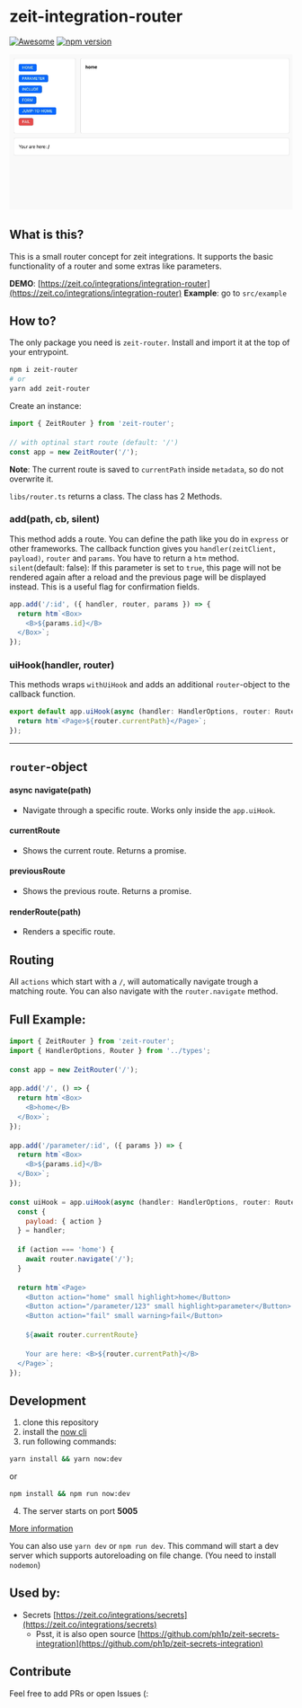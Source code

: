 # zeit-integration-router

[![Awesome](https://cdn.rawgit.com/sindresorhus/awesome/d7305f38d29fed78fa85652e3a63e154dd8e8829/media/badge.svg)](https://github.com/zeit/awesome-zeit-integrations) [![npm version](https://badge.fury.io/js/zeit-router.svg)](https://badge.fury.io/js/zeit-router)

<p align="center">
  <img src="./assets/kapture.gif">
</p>

## What is this?

This is a small router concept for zeit integrations. It supports the basic functionality of a router and some extras like parameters.

**DEMO**: [https://zeit.co/integrations/integration-router](https://zeit.co/integrations/integration-router)
**Example**: go to `src/example`

## How to?

The only package you need is `zeit-router`. Install and import it at the top of your entrypoint.

```bash
npm i zeit-router
# or
yarn add zeit-router
```

Create an instance:

```javascript
import { ZeitRouter } from 'zeit-router';

// with optinal start route (default: '/')
const app = new ZeitRouter('/');
```

**Note**: The current route is saved to `currentPath` inside `metadata`, so do not overwrite it.

`libs/router.ts` returns a class. The class has 2 Methods.

### add(path, cb, silent)

This method adds a route. You can define the path like you do in `express` or other frameworks.
The callback function gives you `handler(zeitClient, payload)`, `router` and `params`. You have to return a `htm` method.
`silent`(default: false): If this parameter is set to `true`, this page will not be rendered again after a reload and the previous page will be displayed instead.
This is a useful flag for confirmation fields.

```javascript
app.add('/:id', ({ handler, router, params }) => {
  return htm`<Box>
    <B>${params.id}</B>
  </Box>`;
});
```

### uiHook(handler, router)

This methods wraps `withUiHook` and adds an additional `router`-object to the callback function.

```javascript
export default app.uiHook(async (handler: HandlerOptions, router: Router) => {
  return htm`<Page>${router.currentPath}</Page>`;
});
```

---

## `router`-object

#### async navigate(path)

- Navigate through a specific route. Works only inside the `app.uiHook`.

#### currentRoute

- Shows the current route. Returns a promise.

#### previousRoute

- Shows the previous route. Returns a promise.

#### renderRoute(path)

- Renders a specific route.


## Routing

All `actions` which start with a `/`, will automatically navigate trough a matching route.
You can also navigate with the `router.navigate` method.


## Full Example:

```javascript
import { ZeitRouter } from 'zeit-router';
import { HandlerOptions, Router } from '../types';

const app = new ZeitRouter('/');

app.add('/', () => {
  return htm`<Box>
    <B>home</B>
  </Box>`;
});

app.add('/parameter/:id', ({ params }) => {
  return htm`<Box>
    <B>${params.id}</B>
  </Box>`;
});

const uiHook = app.uiHook(async (handler: HandlerOptions, router: Router) => {
  const {
    payload: { action }
  } = handler;

  if (action === 'home') {
    await router.navigate('/');
  }

  return htm`<Page>
    <Button action="home" small highlight>home</Button>
    <Button action="/parameter/123" small highlight>parameter</Button>
    <Button action="fail" small warning>fail</Button>

    ${await router.currentRoute}

    Your are here: <B>${router.currentPath}</B>
  </Page>`;
});
```

## Development

1. clone this repository
2. install the [now cli](https://github.com/zeit/now-cli)
3. run following commands:

```bash
yarn install && yarn now:dev
```

or

```bash
npm install && npm run now:dev
```

4. The server starts on port **5005**

[More information](https://zeit.co/docs/integrations/#creating-an-integration/step-2-creating-a-uihook/running-the-uihook-locally)

You can also use `yarn dev` or `npm run dev`. This command will start a dev server which supports autoreloading on file change. (You need to install `nodemon`)


## Used by:

* Secrets [https://zeit.co/integrations/secrets](https://zeit.co/integrations/secrets)
  * Psst, it is also open source [https://github.com/ph1p/zeit-secrets-integration](https://github.com/ph1p/zeit-secrets-integration)


## Contribute

Feel free to add PRs or open Issues (:
